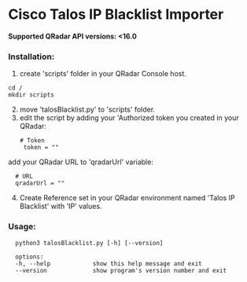 # Cisco Talos IP Blacklist Importer
**Supported QRadar API versions: <16.0**

### Installation:
1. create 'scripts' folder in your QRadar Console host.
  ```
  cd /
  mkdir scripts
  ```
2. move 'talosBlacklist.py' to 'scripts' folder.
3. edit the script by adding your 'Authorized token you created in your QRadar:
   ```
   # Token
    token = ""
   ```
  add your QRadar URL to 'qradarUrl' variable:
  ```
    # URL
    qradarUrl = ""
  ```
4. Create Reference set in your QRadar environment named 'Talos IP Blacklist' with 'IP' values.
   
### Usage:
```
  python3 talosBlacklist.py [-h] [--version]

  options:
  -h, --help            show this help message and exit
  --version             show program's version number and exit
```

